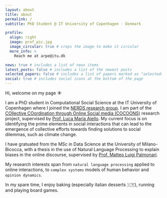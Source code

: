 ```yaml
---
layout: about
title: about
permalink: /
subtitle: PhD Student @ IT University of Copenhagen · Denmark

profile:
  align: right
  image: prof_pic.jpg
  image_circular: true # crops the image to make it circular
  more_info: >
    Reach me at arpe@itu.dk

news: true # includes a list of news items
latest_posts: false # includes a list of the newest posts
selected_papers: false # includes a list of papers marked as "selected={true}"
social: true # includes social icons at the bottom of the page
---
```


Hi, welcome on my page ☀️

I am a PhD student in Computational Social Science at the IT University of Copenhagen where I joined the [NERDS research group](https://nerds.itu.dk/).
I am part of the [COllective COordination through Online Social media (COCOONS)](https://www.cocoons.online/) research project, supervised by [Prof. Luca Maria Aiello](https://www.lajello.com/index.html). My current focus is on identifying the prime elements in social interactions that can lead to the emergence of collective efforts towards finding solutions to social dilemmas, such as climate change.

I have gratuated from the MSc in Data Science at the University of Milano-Bicocca, with a thesis in the use of Natural Language Processing to explain biases in the online discourse, supervised by [Prof. Matteo Luigi Palmonari](https://www.unimib.it/matteo-luigi-palmonari).

My research interests span from `natural language processing` applied to online interactions, to `complex systems` models of human behavior and `opinion dynamics`. 

In my spare time, I enjoy baking (especially italian desserts 🇮🇹), running and playing board games.
